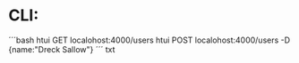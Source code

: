 # CLI:

´´´bash
	htui GET localohost:4000/users 
	htui POST localohost:4000/users -D {name:"Dreck Sallow"}
´´´
txt
